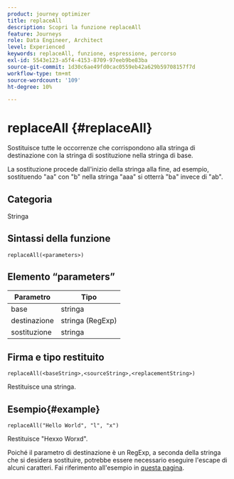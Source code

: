 ```yaml
---
product: journey optimizer
title: replaceAll
description: Scopri la funzione replaceAll
feature: Journeys
role: Data Engineer, Architect
level: Experienced
keywords: replaceAll, funzione, espressione, percorso
exl-id: 5543e123-a5f4-4153-8709-97eeb9be83ba
source-git-commit: 1d30c6ae49fd0cac0559eb42a629b59708157f7d
workflow-type: tm+mt
source-wordcount: '109'
ht-degree: 10%

---
```


# replaceAll {#replaceAll}

Sostituisce tutte le occorrenze che corrispondono alla stringa di destinazione con la stringa di sostituzione nella stringa di base.

La sostituzione procede dall&#39;inizio della stringa alla fine, ad esempio, sostituendo &quot;aa&quot; con &quot;b&quot; nella stringa &quot;aaa&quot; si otterrà &quot;ba&quot; invece di &quot;ab&quot;.

## Categoria

Stringa

## Sintassi della funzione

`replaceAll(<parameters>)`

## Elemento “parameters”

| Parametro | Tipo |
|-----------|--------------|
| base | stringa |
| destinazione | stringa (RegExp) |
| sostituzione | stringa |

## Firma e tipo restituito

`replaceAll(<baseString>,<sourceString>,<replacementString>)`

Restituisce una stringa.

## Esempio{#example}

`replaceAll("Hello World", "l", "x")`

Restituisce &quot;Hexxo Worxd&quot;.

Poiché il parametro di destinazione è un RegExp, a seconda della stringa che si desidera sostituire, potrebbe essere necessario eseguire l&#39;escape di alcuni caratteri. Fai riferimento all&#39;esempio in [questa pagina](../functions/functionreplace.md#example_2).
